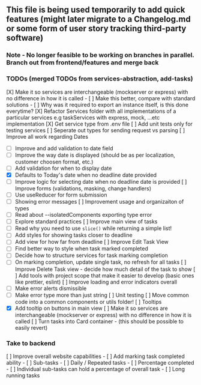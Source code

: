 ## This file is being used temporarily to add quick features (might later migrate to a Changelog.md or some form of user story tracking third-party software)

### Note - No longer feasible to be working on branches in parallel. Branch out from frontend/features and merge back

### TODOs (merged TODOs from services-abstraction, add-tasks)

[X] Make it so services are interchangeable (mockserver or express) with no difference in how it is called - [ ] Make this better, compare with standard solutions - [ ] Why was it required to export an instance itself, is this done everytime?
[X] Refactor Services folder with all implementations of a particular services e.g taskServices with express, mock, ...etc implementation
[X] Get service type from .env file
[ ] Add unit tests only for testing services
[ ] Seperate out types for sending request vs parsing
[ ] Improve all work regarding Dates

- [ ] Improve and add validation to date field
- [ ] Improve the way date is displayed (should be as per localization, customer choosen format, etc.)
- [ ] Add validation for when to display date
- [x] Defaults to Today's date when no deadline date provided
- [ ] Improve logic for selecting date when no deadline date is provided
      [ ] Improve forms (validations, masking, change handlers)
- [ ] Use useReducer for form submission
- [ ] Showing error messages
      [ ] Improvement usage and organizaiton of types
- [ ] Read about --isolatedComponents exporting type error
- [ ] Explore standard practices
      [ ] Improve main view of tasks
- [ ] Read why you need to use `slice()` while returning a simple list!
- [ ] Add styles for showing tasks closer to deadline
- [ ] Add view for how far from deadline
      [ ] Improve Edit Task View
- [ ] Find better way to style when task marked completed
- [ ] Decide how to structure services for task marking completion
- [ ] On marking completion, update single task, no refresh for all tasks
      [ ] Improve Delete Task view - decide how much detail of the task to show
      [ ] Add tools with project scope that make it easier to develop (basic ones like prettier, eslint)
      [ ] Improve loading and error indicators overall
- [ ] Make error alerts dismissible
- [ ] Make error type more than just string
      [ ] Unit testing
      [ ] Move common code into a common components or utils folder!
      [ ] Tooltips
- [x] Add tooltip on buttons in main view
      [ ] Make it so services are interchangeable (mockserver or express) with no difference in how it is called
      [ ] Turn tasks into Card container - (this should be possible to easily revert)

### Take to backend

[ ] Improve overall website capabilities - [ ] Add marking task completed ability - [ ] Sub-tasks - [ ] Daily / Repeated tasks - [ ] Percentage completed - [ ] Individual sub-tasks can hold a percentage of overall task - [ ] Long running tasks
